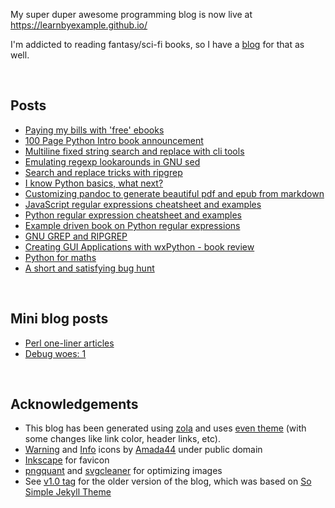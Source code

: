 My super duper awesome programming blog is now live at https://learnbyexample.github.io/

I'm addicted to reading fantasy/sci-fi books, so I have a [blog](https://learnbyexample.github.io/escapist-reviews/) for that as well.

<br>

## Posts

* [Paying my bills with 'free' ebooks](https://learnbyexample.github.io/my-book-writing-experience/)
* [100 Page Python Intro book announcement](https://learnbyexample.github.io/100-page-python-intro-book-announcement/)
* [Multiline fixed string search and replace with cli tools](https://learnbyexample.github.io/multiline-search-and-replace/)
* [Emulating regexp lookarounds in GNU sed](https://learnbyexample.github.io/sed-lookarounds/)
* [Search and replace tricks with ripgrep](https://learnbyexample.github.io/substitution-with-ripgrep/)
* [I know Python basics, what next?](https://learnbyexample.github.io/python-intermediate/)
* [Customizing pandoc to generate beautiful pdf and epub from markdown](https://learnbyexample.github.io/customizing-pandoc/)
* [JavaScript regular expressions cheatsheet and examples](https://learnbyexample.github.io/javascript-regexp-cheatsheet/)
* [Python regular expression cheatsheet and examples](https://learnbyexample.github.io/python-regex-cheatsheet/)
* [Example driven book on Python regular expressions](https://learnbyexample.github.io/python-regex-book-version2/)
* [GNU GREP and RIPGREP](https://learnbyexample.github.io/grep-book-announcement/)
* [Creating GUI Applications with wxPython - book review](https://learnbyexample.github.io/python-gui-book-review/)
* [Python for maths](https://learnbyexample.github.io/python-for-maths/)
* [A short and satisfying bug hunt](https://learnbyexample.github.io/a-short-and-satisfying-bug-hunt/)

<br>

## Mini blog posts

* [Perl one-liner articles](https://learnbyexample.github.io/mini/perl-oneliner-articles/)
* [Debug woes: 1](https://learnbyexample.github.io/mini/debug-woes-1/)

<br>

## Acknowledgements

* This blog has been generated using [zola](https://github.com/getzola/zola) and uses [even theme](https://github.com/getzola/even) (with some changes like link color, header links, etc).
* [Warning](https://commons.wikimedia.org/wiki/File:Warning_icon.svg) and [Info](https://commons.wikimedia.org/wiki/File:Info_icon_002.svg) icons by [Amada44](https://commons.wikimedia.org/wiki/User:Amada44) under public domain
* [Inkscape](https://inkscape.org/) for favicon
* [pngquant](https://pngquant.org/) and [svgcleaner](https://github.com/RazrFalcon/svgcleaner) for optimizing images
* See [v1.0 tag](https://github.com/learnbyexample/learnbyexample.github.io/releases/tag/v1.0) for the older version of the blog, which was based on [So Simple Jekyll Theme](https://github.com/mmistakes/so-simple-theme)

